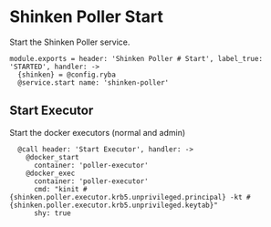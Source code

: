 
# Shinken Poller Start

Start the Shinken Poller service.

    module.exports = header: 'Shinken Poller # Start', label_true: 'STARTED', handler: ->
      {shinken} = @config.ryba
      @service.start name: 'shinken-poller'

## Start Executor

Start the docker executors (normal and admin)

      @call header: 'Start Executor', handler: ->
        @docker_start
          container: 'poller-executor'
        @docker_exec
          container: 'poller-executor'
          cmd: "kinit #{shinken.poller.executor.krb5.unprivileged.principal} -kt #{shinken.poller.executor.krb5.unprivileged.keytab}"
          shy: true
